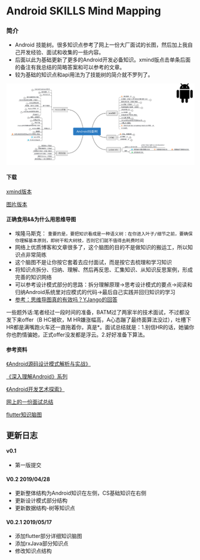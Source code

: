 # Android SKILLS Mind Mapping

### 简介

- Android 技能树。很多知识点参考了网上一份大厂面试的长图，然后加上我自己开发经验、面试和收集的一些内容。
- 后面以此为基础更新了更多的Android开发必备知识。xmind版点击单条后面的备注有我总结的简略答案和可以参考的文章。
- 较为基础的知识点和api用法为了技能树的简介就不罗列了。

![结构图](./pic/pic_readme_tree_structure.png)

#### 下载

[xmind版本](./Android_interview_tree.xmind)

[图片版本](./android_interview_xmind_image.png)



#### 正确食用&&为什么用思维导图

- 埃隆马斯克： ```重要的是，要把知识看成是一种语义树：在你进入叶子/细节之前，要确保你理解基本原则，即树干和大树枝，否则它们就不值得去耗费时间```
- 网络上优质博客和文章很多了，这个脑图的目的不是做知识的搬运工，所以知识点非常简练
- 这个脑图不是让你按它套着去应付面试，而是按它去梳理和学习知识
- 将知识点拆分、归纳、理解、然后再反思、汇集知识、从知识反思案例，形成完善的知识网络
- 可以参考设计模式部分的思路：拆分理解原理->思考设计模式的要点->阅读和归纳Android系统里对应模式的代码->最后自己实践并回归知识的学习
- [参考：思维导图真的有效吗？YJango的回答](<https://www.zhihu.com/question/20273625>)

一些题外话:笔者经过一段时间的准备，BATM过了两家半的技术面试，不过都没发下来offer（B HC被砍，M HR嫌涨幅高，A心态蹦了最终面算法没过），吐槽下HR都是满嘴跑火车还一直拖着你，真是*。面试总结就是：1.别信HR的话，她骗你你也酌情骗她，正式offer没发都是浮云。2.好好准备下算法。

#### 参考资料

[《Android源码设计模式解析与实战》](<https://book.douban.com/subject/26644935/>)

[《深入理解Android》系列](https://book.douban.com/subject/11542973/)

[《Android开发艺术探索》](<https://book.douban.com/subject/26599538/>)

[网上的一份面试总结](./quote_interview.jpg)

[flutter知识脑图](./flutter-Learning.xmind)

## 更新日志

####  v0.1

- 第一版提交

####  V0.2   2019/04/28 

- 更新整体结构为Android知识在左侧，CS基础知识在右侧
- 更新设计模式部分结构
- 更新数据结构-树等知识点

#### V0.2.1   2019/05/17

- 添加flutter部分详细知识脑图
- 添加rxJava部分知识点
- 修改知识点结构

